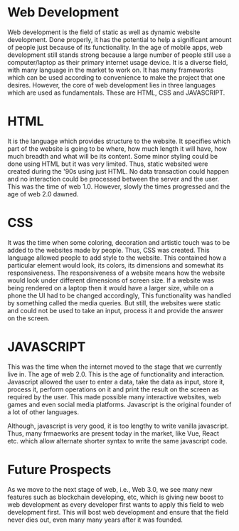 # Web Development

Web development is the field of static as well as dynamic website development.
Done properly, it has the potential to help a significant amount of people just because of its functionality. In the age of mobile apps, web development still stands strong because a large number of people still use a computer/laptop as their primary internet usage device.
It is a diverse field, with many language in the market to work on. It has many frameworks which can be used according to convenience to make the project that one desires.
However, the core of web development lies in three languages which are used as fundamentals. These are HTML, CSS and JAVASCRIPT.

# HTML

 It is the language which provides structure to the website. It specifies which part of the website is going to be where, how much length it will have, how much breadth and what will be its content.
 Some minor styling could be done using HTML but it was very limited. Thus, static websited were created during the '90s using just HTML. No data transaction could happen
 and no interaction could be processed between the server and the user. This was the time of web 1.0. However, slowly the times progressed and the age of web 2.0 dawned.
 
 # CSS
 
 It was the time when some coloring, decoration and artistic touch was to be added to the websites made by people. Thus, CSS was created. This language allowed people to add style to the website.
 This contained how a particular element would look, its colors, its dimensions and somewhat its responsiveness. The responsiveness of a website means how the website would look under different dimensions of screen size.
 If a website was being rendered on a laptop then it would have a larger size, while on a phone the UI had to be changed accordingly, This functionality was handled by something called the media queries. But still, the websites were static and could not be used to take an input, process it and provide the answer on the screen.
 
 # JAVASCRIPT
 
 This was the time when the internet moved to the  stage that we currently live in. The age of web 2.0. This is the age of functionality and interaction. Javascript allowed the user to enter a data, take the data as input, store it, process it, perform operations on it and print the result on the screen as required by the user.
 This made possible many interactive websites, web games and even social media platforms. Javascript is the original founder of a lot of other languages.
 
 Although, javascript is very good, it is too lengthy to write vanilla javascript. Thus, many frmaeworks are present today in the market, like Vue, React etc. which allow alternate shorter syntax to write the same javascript code.
 
 # Future Prospects
 
 As we move to the next stage of web, i.e., Web 3.0, we see many new features such as blockchain developing, etc, which is giving new boost to web development as every developer first wants to apply this field to web development first.
 This will bost web development and ensure that the field never dies out, even many many years after it was founded.
 
